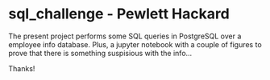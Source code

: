# sql_challenge - Pewlett Hackard

The present project performs some SQL queries in PostgreSQL over a employee info database. Plus, a jupyter notebook with a couple of figures to prove that there is something suspisious with the info...

Thanks!
